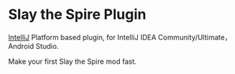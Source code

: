# Slay the Spire Plugin

[IntelliJ](https://www.jetbrains.com/idea/) Platform based plugin, for  IntelliJ IDEA Community/Ultimate，Android Studio.

Make your first Slay the Spire mod fast.